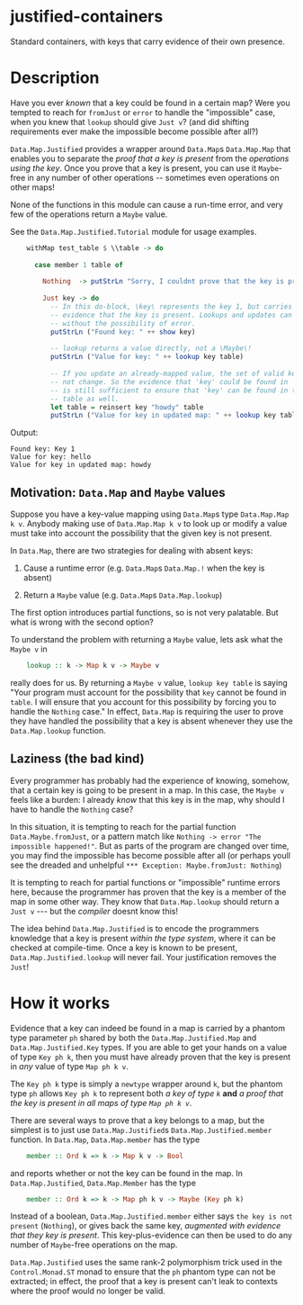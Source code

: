 # justified-containers
Standard containers, with keys that carry evidence of their own presence.

# Description

Have you ever *known* that a key could be found in a certain map? Were you tempted to
reach for `fromJust` or `error` to handle the "impossible" case, when you knew that
`lookup` should give `Just v`? (and did shifting requirements ever make the impossible
become possible after all?)

`Data.Map.Justified` provides a wrapper around `Data.Map`s `Data.Map.Map` that enables you
to separate the *proof that a key is present* from the *operations using the key*. Once
you prove that a key is present, you can use it `Maybe`-free in any number of other
operations -- sometimes even operations on other maps!

None of the functions in this module can cause a run-time error, and very few
of the operations return a `Maybe` value.

See the `Data.Map.Justified.Tutorial` module for usage examples.

```haskell
    withMap test_table $ \\table -> do
    
      case member 1 table of
    
        Nothing  -> putStrLn "Sorry, I couldnt prove that the key is present."
    
        Just key -> do
          -- In this do-block, \key\ represents the key 1, but carries type-level
          -- evidence that the key is present. Lookups and updates can now proceed
          -- without the possibility of error.
          putStrLn ("Found key: " ++ show key)
    
          -- lookup returns a value directly, not a \Maybe\!
          putStrLn ("Value for key: " ++ lookup key table)
    
          -- If you update an already-mapped value, the set of valid keys does
          -- not change. So the evidence that 'key' could be found in 'table'
          -- is still sufficient to ensure that 'key' can be found in the updated
          -- table as well.
          let table = reinsert key "howdy" table
          putStrLn ("Value for key in updated map: " ++ lookup key table)
```

Output:

    Found key: Key 1
    Value for key: hello
    Value for key in updated map: howdy

## Motivation: `Data.Map` and `Maybe` values

Suppose you have a key-value mapping using `Data.Map`s type `Data.Map.Map k v`. Anybody making
use of `Data.Map.Map k v` to look up or modify a value must take into account the possibility
that the given key is not present.

In `Data.Map`, there are two strategies for dealing with absent keys:

  1. Cause a runtime error (e.g. `Data.Map`s `Data.Map.!` when the key is absent)

  2. Return a `Maybe` value (e.g. `Data.Map`s `Data.Map.lookup`)

The first option introduces partial functions, so is not very palatable. But what is
wrong with the second option?

To understand the problem with returning a `Maybe` value, lets ask what the  `Maybe v` in

```haskell
    lookup :: k -> Map k v -> Maybe v
```

really does for us. By returning
a `Maybe v` value, `lookup key table` is saying "Your program must account
for the possibility that `key` cannot be found in `table`. I will ensure that you
account for this possibility by forcing you to handle the `Nothing` case."
In effect, `Data.Map` is requiring the user to prove they have handled the
possibility that a key is absent whenever they use the `Data.Map.lookup` function.

## Laziness (the bad kind)

Every programmer has probably had the experience of knowing, somehow, that a certain
key is going to be present in a map. In this case, the `Maybe v` feels like a burden:
I already *know* that this key is in the map, why should I have to handle the `Nothing` case?

In this situation, it is tempting to reach for the partial function `Data.Maybe.fromJust`,
or a pattern match like `Nothing -> error "The impossible happened!"`. But as parts of
the program are changed over time, you may find the impossible has become possible after
all (or perhaps youll see the dreaded and unhelpful `*** Exception: Maybe.fromJust: Nothing`)

It is tempting to reach for partial functions or "impossible" runtime errors here, because
the programmer has proven that the key is a member of the map in some other way. They
know that `Data.Map.lookup` should return a `Just v` --- but the *compiler* doesnt know this!

The idea behind `Data.Map.Justified` is to encode the programmers knowledge that a key
is present *within the type system*, where it can be checked at compile-time. Once a key
is known to be present, `Data.Map.Justified.lookup` will never fail. Your justification
removes the `Just`!

# How it works

Evidence that a key can indeed be found in a map is carried by a phantom type parameter `ph`
shared by both the `Data.Map.Justified.Map` and `Data.Map.Justified.Key` types. If you are
able to get your hands on a value of type `Key ph k`, then you must have already proven that
the key is present in *any* value of type `Map ph k v`.

The `Key ph k` type is simply a `newtype` wrapper around `k`, but the phantom type `ph` allows
`Key ph k` to represent both *a key of type `k`* __and__ *a proof that the key is present in*
*all maps of type `Map ph k v`*.

There are several ways to prove that a key belongs to a map, but the simplest is to just use
`Data.Map.Justified`s `Data.Map.Justified.member` function. In `Data.Map`, `Data.Map.member`
has the type

```haskell
    member :: Ord k => k -> Map k v -> Bool
```

and reports whether or not the key can be found in the map. In `Data.Map.Justified`,
`Data.Map.Member` has the type

```haskell
    member :: Ord k => k -> Map ph k v -> Maybe (Key ph k)
```

Instead of a boolean, `Data.Map.Justified.member` either says `the key is not present`
(`Nothing`), or gives back the same key, *augmented with evidence that they key*
*is present*. This key-plus-evidence can then be used to do any number of `Maybe`-free
operations on the map.

`Data.Map.Justified` uses the same rank-2 polymorphism trick used in the `Control.Monad.ST` monad to
ensure that the `ph` phantom type can not be extracted; in effect, the proof that a key is
present can't leak to contexts where the proof would no longer be valid.

